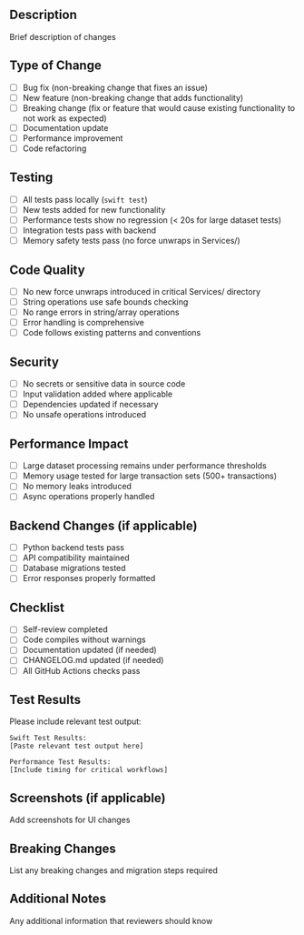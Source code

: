 ## Description
Brief description of changes

## Type of Change
- [ ] Bug fix (non-breaking change that fixes an issue)
- [ ] New feature (non-breaking change that adds functionality)
- [ ] Breaking change (fix or feature that would cause existing functionality to not work as expected)
- [ ] Documentation update
- [ ] Performance improvement
- [ ] Code refactoring

## Testing
- [ ] All tests pass locally (`swift test`)
- [ ] New tests added for new functionality
- [ ] Performance tests show no regression (< 20s for large dataset tests)
- [ ] Integration tests pass with backend
- [ ] Memory safety tests pass (no force unwraps in Services/)

## Code Quality
- [ ] No new force unwraps introduced in critical Services/ directory
- [ ] String operations use safe bounds checking
- [ ] No range errors in string/array operations
- [ ] Error handling is comprehensive
- [ ] Code follows existing patterns and conventions

## Security
- [ ] No secrets or sensitive data in source code
- [ ] Input validation added where applicable
- [ ] Dependencies updated if necessary
- [ ] No unsafe operations introduced

## Performance Impact
- [ ] Large dataset processing remains under performance thresholds
- [ ] Memory usage tested for large transaction sets (500+ transactions)
- [ ] No memory leaks introduced
- [ ] Async operations properly handled

## Backend Changes (if applicable)
- [ ] Python backend tests pass
- [ ] API compatibility maintained
- [ ] Database migrations tested
- [ ] Error responses properly formatted

## Checklist
- [ ] Self-review completed
- [ ] Code compiles without warnings
- [ ] Documentation updated (if needed)
- [ ] CHANGELOG.md updated (if needed)
- [ ] All GitHub Actions checks pass

## Test Results
Please include relevant test output:

```
Swift Test Results:
[Paste relevant test output here]

Performance Test Results:
[Include timing for critical workflows]
```

## Screenshots (if applicable)
Add screenshots for UI changes

## Breaking Changes
List any breaking changes and migration steps required

## Additional Notes
Any additional information that reviewers should know